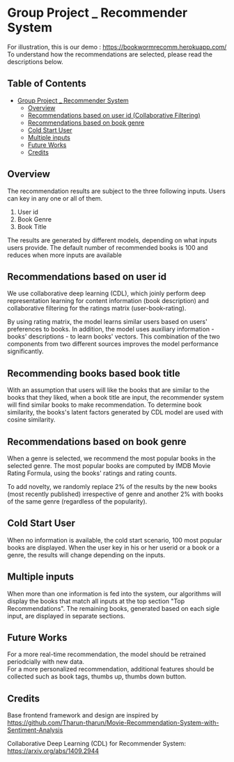 # Group Project _ Recommender System

For illustration, this is our demo : https://bookwormrecomm.herokuapp.com/ 
To understand how the recommendations are selected, please read the descriptions below.

## Table of Contents

* [Group Project _ Recommender System](#group-project-_-recommender-system)
   * [Overview](#overview)
   * [Recommendations based on user id (Collaborative Filtering)](#recommendations-based-on-user-id-collaborative-filtering)
   * [Recommendations based on book genre](#recommendations-based-on-book-genre)
   * [Cold Start User](#cold-start-user)
   * [Multiple inputs](#multiple-inputs)
   * [Future Works](#future-works)
   * [Credits](#credits)

## Overview
The recommendation results are subject to the three following inputs. Users can key in any one or all of them.
1. User id
2. Book Genre
3. Book Title

The results are generated by different models, depending on what inputs users provide. The default number of recommended books is 100 and reduces when more inputs are available

## Recommendations based on user id 
We use collaborative deep learning (CDL), which joinly perform deep representation learning for content information (book description) and collaborative filtering for the ratings matrix (user-book-rating). 

By using rating matrix, the model learns similar users based on users' preferences to books. In addition, the model uses auxiliary information - books' descriptions - to learn books' vectors. This combination of the two components from two different sources improves the model performance significantly. 

## Recommending books based book title
With an assumption that users will like the books that are similar to the books that they liked, when a book title are input, the recommender system will find similar books to make recommendation.
To determine book similarity, the books's latent factors generated by CDL model are used with cosine similarity.

## Recommendations based on book genre
When a genre is selected, we recommend the most popular books in the selected genre. The most popular books are computed by IMDB Movie Rating Formula, using the books' ratings and rating counts. 

To add novelty, we randomly replace 2% of the results by the new books (most recently published) irrespective of genre and another 2% with books of the same genre (regardless of the popularity).

## Cold Start User
When no information is available, the cold start scenario, 100 most popular books are displayed. When the user key in his or her userid or a book or a genre, the results will change depending on the inputs. 

## Multiple inputs
When more than one information is fed into the system, our algorithms will display the books that match all inputs at the top section "Top Recommendations". The remaining books, generated based on each sigle input, are displayed in separate sections.

## Future Works
For a more real-time recommendation, the model should be retrained periodcially with new data.  
For a more personalized recommendation, additional features should be collected such as book tags, thumbs up, thumbs down button.

## Credits
Base frontend framework and design are inspired by https://github.com/Tharun-tharun/Movie-Recommendation-System-with-Sentiment-Analysis

Collaborative Deep Learning (CDL) for Recommender System: https://arxiv.org/abs/1409.2944
